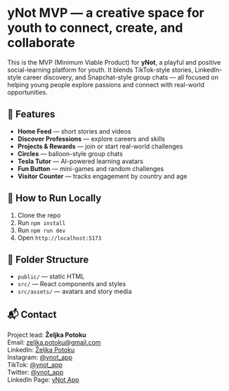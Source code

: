 # yNot MVP — a creative space for youth to connect, create, and collaborate

This is the MVP (Minimum Viable Product) for **yNot**, a playful and positive social-learning platform for youth. It blends TikTok-style stories, LinkedIn-style career discovery, and Snapchat-style group chats — all focused on helping young people explore passions and connect with real-world opportunities.

## 🌟 Features

- **Home Feed** — short stories and videos
- **Discover Professions** — explore careers and skills
- **Projects & Rewards** — join or start real-world challenges
- **Circles** — balloon-style group chats
- **Tesla Tutor** — AI-powered learning avatars
- **Fun Button** — mini-games and random challenges
- **Visitor Counter** — tracks engagement by country and age

## 🚀 How to Run Locally

1. Clone the repo
2. Run `npm install`
3. Run `npm run dev`
4. Open `http://localhost:5173`

## 📁 Folder Structure

- `public/` — static HTML
- `src/` — React components and styles
- `src/assets/` — avatars and story media

## 📬 Contact

Project lead: **Željka Potoku**  
Email: zeljka.potoku@gmail.com  
LinkedIn: [Željka Potoku](https://www.linkedin.com/in/%C5%BEeljka-potoku-5a5556aa/)  
Instagram: [@ynot_app](https://www.instagram.com/ynot_app/)  
TikTok: [@ynot_app](https://www.tiktok.com/@ynot_app)  
Twitter: [@ynot_app](https://twitter.com/ynot_app)  
LinkedIn Page: [yNot App](https://www.linkedin.com/company/ynotapp)
